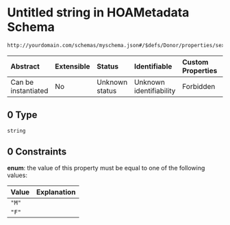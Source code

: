# Untitled string in HOAMetadata Schema

```txt
http://yourdomain.com/schemas/myschema.json#/$defs/Donor/properties/sex/anyOf/0
```

| Abstract            | Extensible | Status         | Identifiable            | Custom Properties | Additional Properties | Access Restrictions | Defined In                                                                   |
| :------------------ | :--------- | :------------- | :---------------------- | :---------------- | :-------------------- | :------------------ | :--------------------------------------------------------------------------- |
| Can be instantiated | No         | Unknown status | Unknown identifiability | Forbidden         | Allowed               | none                | [metadata-schema.json\*](../out/metadata-schema.json "open original schema") |

## 0 Type

`string`

## 0 Constraints

**enum**: the value of this property must be equal to one of the following values:

| Value | Explanation |
| :---- | :---------- |
| `"M"` |             |
| `"F"` |             |

